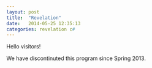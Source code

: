 ```yaml
---
layout: post
title:  "Revelation"
date:   2014-05-25 12:35:13
categories: revelation c#
---
```


Hello visitors!

We have discontinuted this program since Spring 2013.
